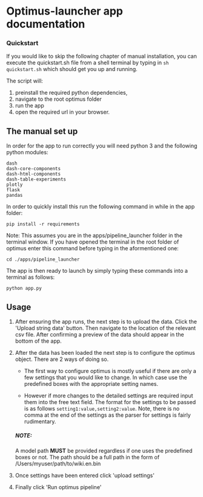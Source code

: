 # Optimus-launcher app documentation


### Quickstart
If you would like to skip the following chapter of manual installation, you can execute the quickstart.sh file from a shell terminal by typing in `sh quickstart.sh` which should get you up and running.

The script will:
  1. preinstall the required python dependencies,
  2. navigate to the root optimus folder
  3. run the app
  4. open the required url in your browser.

## The manual set up

In order for the app to run correctly you will need python 3 and the following python modules:
```
dash
dash-core-components
dash-html-components
dash-table-experiments
plotly
flask
pandas
```
In order to quickly install this run the following command in while in the app folder:
```
pip install -r requirements
```
Note: This assumes you are in the apps/pipeline_launcher folder in the terminal window.
If you have opened the terminal in the root folder of optimus enter this command before
typing in the aformentioned one:
```
cd ./apps/pipeline_launcher
```

The app is then ready to launch by simply typing these commands into a terminal as follows:
```
python app.py
```

## Usage

1. After ensuring the app runs, the next step is to upload the data.
Click the 'Upload string data' button. Then navigate to the location of the relevant csv file. After confirming a preview of the data should appear in the bottom of the app.

2. After the data has been loaded the next step is to configure the optimus object. There are 2 ways of doing so.
   * The first way to configure optimus is mostly useful if there are only a few settings that you would like to change. In which case use the predefined boxes with the appropriate setting names.

   * However if more changes to the detailed settings are required input them into the free text field. The format for the settings to be passed is as follows `setting1:value,setting2:value`. Note, there is no comma at the end of the settings as the parser for settings is fairly rudimentary.  


   ##### NOTE:
   A model path **MUST** be provided regardless if one uses the predefined boxes or not. The path should be a full path in the form of /Users/myuser/path/to/wiki.en.bin

3. Once settings have been entered click 'upload settings'
4. Finally click 'Run optimus pipeline'
